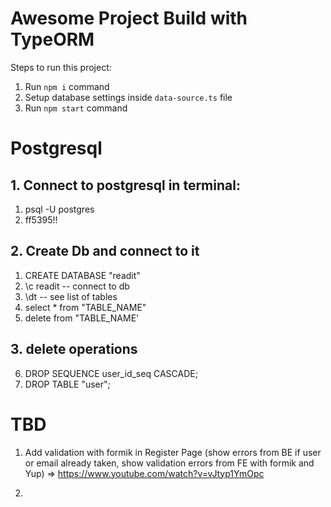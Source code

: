 # Awesome Project Build with TypeORM

Steps to run this project:

1. Run `npm i` command
2. Setup database settings inside `data-source.ts` file
3. Run `npm start` command


# Postgresql

## 1. Connect to postgresql in terminal:
1. psql -U postgres
2. ff5395!!

## 2. Create Db and connect to it
1. CREATE DATABASE "readit"
2. \c readit  -- connect to db
3. \dt -- see list of tables
4. select * from "TABLE_NAME"
5. delete from "TABLE_NAME'
   
## 3. delete operations
6. DROP SEQUENCE user_id_seq CASCADE;
7. DROP TABLE "user";


# TBD

1. Add validation with formik in Register Page (show errors from BE if user or email already taken, show validation errors from FE with formik and Yup) => https://www.youtube.com/watch?v=vJtyp1YmOpc

2.  
